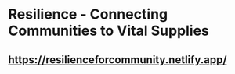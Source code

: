 # Resilience - Connecting Communities to Vital Supplies

## https://resilienceforcommunity.netlify.app/

